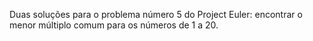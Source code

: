 Duas soluções para o problema número 5 do Project Euler: encontrar o menor múltiplo comum para os números de 1 a 20.

